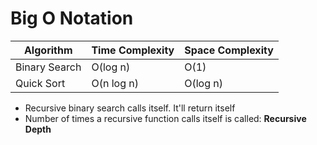 # Big O Notation
| Algorithm | Time Complexity | Space Complexity |
|-----------|-----------------|------------------|
| Binary Search | O(log n) | O(1) |
| Quick Sort    | O(n log n) | O(log n) |

- Recursive binary search calls itself. It'll return itself
- Number of times a recursive function calls itself is called: **Recursive Depth**
